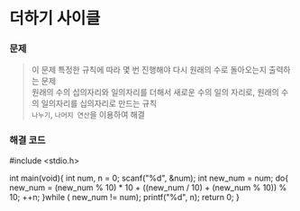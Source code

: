 # 더하기 사이클

### 문제  
> 이 문제 특정한 규칙에 따라 몇 번 진행해야 다시 원래의 수로 돌아오는지 출력하는 문제  
> 원래의 수의 십의자리와 일의자리를 더해서 새로운 수의 일의 자리로, 원래의 수의 일의자리를 십의자리로 만드는 규칙  
> `나누기`, `나머지 연산`을 이용하여 해결  

### 해결 코드  

#include <stdio.h>

int main(void){
    int num, n = 0;
    scanf("%d", &num);
    int new_num = num;
    do{
        new_num = (new_num % 10) * 10 + ((new_num / 10) + (new_num % 10)) % 10;
        ++n;
    }while ( new_num != num);
    printf("%d", n);
    return 0;
}
